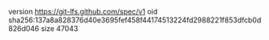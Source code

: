 version https://git-lfs.github.com/spec/v1
oid sha256:137a8a828376d40e3695fef458f44174513224fd2988221f853dfcb0d826d046
size 47043
